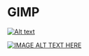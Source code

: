 # GIMP

[![Alt text](https://img.youtube.com/vi/VID/0.jpg)](https://www.youtube.com/watch?v=VID)

[![IMAGE ALT TEXT HERE](https://img.youtube.com/vi/YOUTUBE_VIDEO_ID_HERE/0.jpg)](https://www.youtube.com/watch?v=YOUTUBE_VIDEO_ID_HERE)
